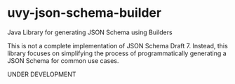 uvy-json-schema-builder
=======================

Java Library for generating JSON Schema using Builders

This is not a complete implementation of JSON Schema Draft 7.
Instead, this library focuses on simplifying the process of programmatically generating a JSON Schema for common use cases.

UNDER DEVELOPMENT

